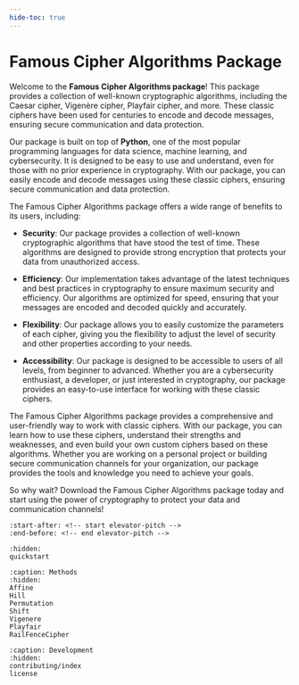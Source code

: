 ```yaml
---
hide-toc: true
---
```


# Famous Cipher Algorithms Package

Welcome to the **Famous Cipher Algorithms package**! This package provides a collection of well-known cryptographic algorithms, including the Caesar cipher, Vigenère cipher, Playfair cipher, and more. These classic ciphers have been used for centuries to encode and decode messages, ensuring secure communication and data protection. 

Our package is built on top of **Python**, one of the most popular programming languages for data science, machine learning, and cybersecurity. It is designed to be easy to use and understand, even for those with no prior experience in cryptography. With our package, you can easily encode and decode messages using these classic ciphers, ensuring secure communication and data protection.

The Famous Cipher Algorithms package offers a wide range of benefits to its users, including:

- **Security**: Our package provides a collection of well-known cryptographic algorithms that have stood the test of time. These algorithms are designed to provide strong encryption that protects your data from unauthorized access.

- **Efficiency**: Our implementation takes advantage of the latest techniques and best practices in cryptography to ensure maximum security and efficiency. Our algorithms are optimized for speed, ensuring that your messages are encoded and decoded quickly and accurately.

- **Flexibility**: Our package allows you to easily customize the parameters of each cipher, giving you the flexibility to adjust the level of security and other properties according to your needs.

- **Accessibility**: Our package is designed to be accessible to users of all levels, from beginner to advanced. Whether you are a cybersecurity enthusiast, a developer, or just interested in cryptography, our package provides an easy-to-use interface for working with these classic ciphers.

The Famous Cipher Algorithms package provides a comprehensive and user-friendly way to work with classic ciphers. With our package, you can learn how to use these ciphers, understand their strengths and weaknesses, and even build your own custom ciphers based on these algorithms. Whether you are working on a personal project or building secure communication channels for your organization, our package provides the tools and knowledge you need to achieve your goals.

So why wait? Download the Famous Cipher Algorithms package today and start using the power of cryptography to protect your data and communication channels!


```{include} ../README.md
:start-after: <!-- start elevator-pitch -->
:end-before: <!-- end elevator-pitch -->
```

```{toctree}
:hidden:
quickstart
```

```{toctree}
:caption: Methods
:hidden:
Affine
Hill
Permutation
Shift
Vigenere
Playfair
RailFenceCipher
```

```{toctree}
:caption: Development
:hidden:
contributing/index
license
```
